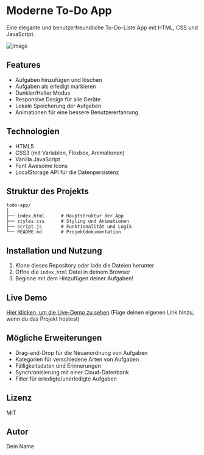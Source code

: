 # Moderne To-Do App

Eine elegante und benutzerfreundliche To-Do-Liste App mit HTML, CSS und JavaScript.

![image](https://github.com/user-attachments/assets/80bd5458-e2b2-4b41-bf5f-566588954c85)

## Features

- Aufgaben hinzufügen und löschen
- Aufgaben als erledigt markieren 
- Dunkler/Heller Modus
- Responsive Design für alle Geräte
- Lokale Speicherung der Aufgaben
- Animationen für eine bessere Benutzererfahrung

## Technologien

- HTML5
- CSS3 (mit Variablen, Flexbox, Animationen)
- Vanilla JavaScript
- Font Awesome Icons
- LocalStorage API für die Datenpersistenz

## Struktur des Projekts

```
todo-app/
│
├── index.html      # Hauptstruktur der App
├── styles.css      # Styling und Animationen
├── script.js       # Funktionalität und Logik
└── README.md       # Projektdokumentation
```

## Installation und Nutzung

1. Klone dieses Repository oder lade die Dateien herunter
2. Öffne die `index.html` Datei in deinem Browser
3. Beginne mit dem Hinzufügen deiner Aufgaben!

## Live Demo

[Hier klicken, um die Live-Demo zu sehen](#) (Füge deinen eigenen Link hinzu, wenn du das Projekt hostest)

## Mögliche Erweiterungen

- Drag-and-Drop für die Neuanordnung von Aufgaben
- Kategorien für verschiedene Arten von Aufgaben
- Fälligkeitsdaten und Erinnerungen
- Synchronisierung mit einer Cloud-Datenbank
- Filter für erledigte/unerledigte Aufgaben

## Lizenz

MIT

## Autor

Dein Name
